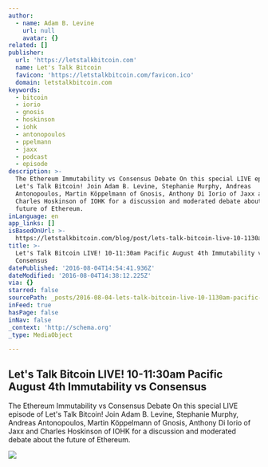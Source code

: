 ```yaml
---
author:
  - name: Adam B. Levine
    url: null
    avatar: {}
related: []
publisher:
  url: 'https://letstalkbitcoin.com'
  name: Let's Talk Bitcoin
  favicon: 'https://letstalkbitcoin.com/favicon.ico'
  domain: letstalkbitcoin.com
keywords:
  - bitcoin
  - iorio
  - gnosis
  - hoskinson
  - iohk
  - antonopoulos
  - ppelmann
  - jaxx
  - podcast
  - episode
description: >-
  The Ethereum Immutability vs Consensus Debate On this special LIVE episode of
  Let's Talk Bitcoin! Join Adam B. Levine, Stephanie Murphy, Andreas
  Antonopoulos, Martin Köppelmann of Gnosis, Anthony Di Iorio of Jaxx and
  Charles Hoskinson of IOHK for a discussion and moderated debate about the
  future of Ethereum.
inLanguage: en
app_links: []
isBasedOnUrl: >-
  https://letstalkbitcoin.com/blog/post/lets-talk-bitcoin-live-10-1130am-pacific-august-4th-immutability-vs-consensus
title: >-
  Let's Talk Bitcoin LIVE! 10-11:30am Pacific August 4th Immutability vs
  Consensus
datePublished: '2016-08-04T14:54:41.936Z'
dateModified: '2016-08-04T14:38:12.225Z'
via: {}
starred: false
sourcePath: _posts/2016-08-04-lets-talk-bitcoin-live-10-1130am-pacific-august-4th-immut.md
inFeed: true
hasPage: false
inNav: false
_context: 'http://schema.org'
_type: MediaObject

---
```

<article style=""><h1>Let's Talk Bitcoin LIVE! 10-11:30am Pacific August 4th Immutability vs Consensus</h1><p>The Ethereum Immutability vs Consensus Debate On this special LIVE episode of Let's Talk Bitcoin! Join Adam B. Levine, Stephanie Murphy, Andreas Antonopoulos, Martin Köppelmann of Gnosis, Anthony Di Iorio of Jaxx and Charles Hoskinson of IOHK for a discussion and moderated debate about the future of Ethereum.</p><img src="https://letstalkbitcoin.com/files/blogs/1879-55a123a4b8a4b7c4dec58b1e4180f89ae66c72c669d01fa94f3b4a66f2ad4e03.jpg" /></article>